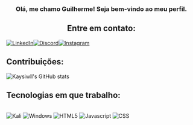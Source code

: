 ### <center> Olá, me chamo Guilherme! Seja bem-vindo ao meu perfil.

## <center> **Entre em contato:**

[![LinkedIn](https://img.shields.io/badge/LinkedIn-000000?style=for-the-badge&logo=linkedin&logoColor=white)](https://www.linkedin.com/in/guilhermedesouzapinto/)[![Discord](https://img.shields.io/badge/Discord-000000?style=for-the-badge&logo=discord&logoColor=white)](https://discord.gg/G4SgFzve)[![Instagram](https://img.shields.io/badge/Instagram-000000?style=for-the-badge&logo=instagram&logoColor=white)](https://www.instagram.com/kaysiwl)

## **Contribuições:**

![Kaysiwll's GitHub stats](https://github-readme-stats.vercel.app/api?username=kaysiwll&hide_title=true&show_icons=true&theme=radical&title_color=ffffff&bg_color=000000&text_color=FFFFFF&icon_color=FFFFFF&count_private=true&locale=pt-br)

## **Tecnologias em que trabalho:**

<div style="display: inline_block"><br/>
<img alt="Kali" src="https://img.shields.io/badge/Kali_Linux-000000?style=for-the-badge&logo=kali-linux&logoColor=white"/>
<img alt="Windows" src="https://img.shields.io/badge/Windows-000000?style=for-the-badge&logo=windows&logoColor=white"/>
<img alt="HTML5" src="https://img.shields.io/badge/HTML-000000?style=for-the-badge&logo=html5&logoColor=white"/>
<img alt="Javascript" src="https://img.shields.io/badge/JavaScript-000000?style=for-the-badge&logo=javascript&logoColor=FFFFFF"/>
<img alt="CSS" src="https://img.shields.io/badge/CSS-000000?&style=for-the-badge&logo=css3&logoColor=white" />
</div>
